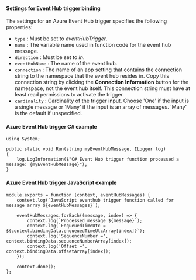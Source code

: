 #### Settings for Event Hub trigger binding

The settings for an Azure Event Hub trigger specifies the following properties:

- `type` : Must be set to *eventHubTrigger*.
- `name` : The variable name used in function code for the event hub message. 
- `direction` : Must be set to *in*. 
- `eventHubName` : The name of the event hub.
- `connection` : The name of an app setting that contains the connection string to the namespace that the event hub resides in. Copy this connection string by clicking the **Connection Information** button for the namespace, not the event hub itself.  This connection string must have at least read permissions to activate the trigger.
- `cardinality` : Cardinality of the trigger input. Choose 'One' if the input is a single message or 'Many' if the input is an array of messages. 'Many' is the default if unspecified.

#### Azure Event Hub trigger C# example
 
	using System;
	
	public static void Run(string myEventHubMessage, ILogger log)
	{
	    log.LogInformation($"C# Event Hub trigger function processed a message: {myEventHubMessage}");
	}

#### Azure Event Hub trigger JavaScript example

	module.exports = function (context, eventHubMessages) {
		context.log(`JavaScript eventhub trigger function called for message array ${eventHubMessages}`);
		
		eventHubMessages.forEach((message, index) => {
			context.log(`Processed message ${message}`);
            context.log(`EnqueuedTimeUtc = ${context.bindingData.enqueuedTimeUtcArray[index]}`);
            context.log('SequenceNumber =', context.bindingData.sequenceNumberArray[index]);
            context.log('Offset =', context.bindingData.offsetArray[index]);
		});

		context.done();
	};
